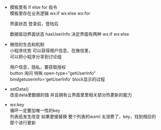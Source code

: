 - 模板里有 if else for 指令  
    模板里存在业务逻辑 wx:if wx:else wx:for  

    界面状态 登录前，登陆后

    数据驱动界面状态
    hasUserInfo 决定界面有两种 wx:if wx:else

- 微信的生态和机制  
    小程序优势 可以获得用户信息，在微信里，  
    可以把小程序分享到讨论组  

    用户信息，隐私，要获取授权  
    button 询问  特殊 open-type="getUserInfo"
    bindgetuserinfo='getUserInfo' 
    block显示的过程  
- setData()  
  改变data里数据的值
  并且拥有让界面里里相关部分热更新的能力  

- wx:key  
    循环一定要加唯一性的key  
    列表纸发生改变  如果更接替换  整个列表的wxml 太浪费了，key，找到相应的那个进行更新